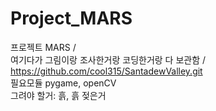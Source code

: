 # Project_MARS
프로젝트 MARS /  
여기다가 그림이랑 조사한거랑 코딩한거랑 다 보관함 /  
https://github.com/cool315/SantadewValley.git  
필요모듈 pygame, openCV  
그려야 할거:  흙, 흙 젖은거